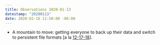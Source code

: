 ```yaml
---
title: Observations 2020-01-13
datestamp: "20200113"
date: 2020-02-16 11:58:00 -06:00
---
```


- A mountain to move: getting everyone to back up their data and switch to persistent file formats [a la [12-17-18](https://spencertweedy.com/observations/121718.html)].
